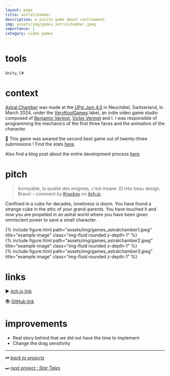 ```yaml
---
layout: page
title: astralchamber
description: a puzzle game about confinement
img: assets/img/games_astralchamber.jpeg
importance: 1
category: video games
---
```


# tools

`Unity`, `C#`

# context

[Astral Chamber](https://kennethrioja.itch.io/astralchamber) was made at the [UPsi Jam 4.0](https://itch.io/jam/upsi-jam-4-0) in Neuchâtel, Switzerland, in March 2024, under the [VeryKoolGames](https://www.instagram.com/verykoolgames/) label, an indie video game studio composed of [Benjamin Vermot](https://benjaminvermot.ch/index.html), [Victor Vermot](https://www.linkedin.com/in/victor-vermot-petit-outhenin-02786b23b/) and I. I was responsible of programming the mechanics of the first three faces and the animation of the character.

🥈 This game was awared the second best game out of twenty-three submissions ! Find the stats [here](https://itch.io/jam/upsi-jam-4-0/rate/2603728).

Also find a blog post about the entire development process [here](../../blog/2024/we-got-the-second-place-at-the-upsi-jam-2024).

# pitch

> Incroyable, la qualité des enigmes, c'est insane. Et très beau design. Bravo! – comment by [Krucksy](https://itch.io/profile/krucksy) on [itch.io](https://kennethrioja.itch.io/astralchamber).

Confined in a cube for decades, loneliness is doom. You have found a strange cube in the attic of your grand-parents. You have touched it and now you are propelled in an astral world where you have been given omniscient power to save a small character.

<div class="row">
    <div class="col-sm mt-3 mt-md-0">
        {% include figure.html path="assets/img/games_astralchamber1.jpeg" title="example image" class="img-fluid rounded z-depth-1" %}
    </div>
    <div class="col-sm mt-3 mt-md-0">
        {% include figure.html path="assets/img/games_astralchamber2.jpeg" title="example image" class="img-fluid rounded z-depth-1" %}
    </div>
    <div class="col-sm mt-3 mt-md-0">
        {% include figure.html path="assets/img/games_astralchamber3.jpeg" title="example image" class="img-fluid rounded z-depth-1" %}
    </div>
</div>

# links

▶️ [itch.io link](https://kennethrioja.itch.io/astralchamber)

📚 [GitHub link](https://github.com/VeryKoolGames/upsi_jam_2024)

# improvements

- Real story behind that we did not have the time to implement
- Change the drag sensitivity

______

⏮ [*back to projects*](./..)

⏭ [*next project : Star Tales*](./../vg_startales)